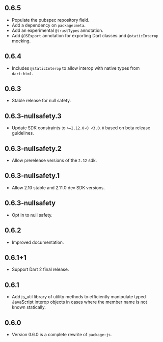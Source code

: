 ## 0.6.5

* Populate the pubspec repository field.
* Add a dependency on `package:meta`.
* Add an experimental `@trustTypes` annotation.
* Add `@JSExport` annotation for exporting Dart classes and `@staticInterop`
  mocking.

## 0.6.4

* Includes `@staticInterop` to allow interop with native types from `dart:html`.

## 0.6.3

* Stable release for null safety.

## 0.6.3-nullsafety.3

* Update SDK constraints to `>=2.12.0-0 <3.0.0` based on beta release
  guidelines.

## 0.6.3-nullsafety.2

* Allow prerelease versions of the `2.12` sdk.

## 0.6.3-nullsafety.1

* Allow 2.10 stable and 2.11.0 dev SDK versions.

## 0.6.3-nullsafety

* Opt in to null safety.

## 0.6.2

* Improved documentation.

## 0.6.1+1

* Support Dart 2 final release.

## 0.6.1
* Add js_util library of utility methods to efficiently manipulate typed
  JavaScript interop objects in cases where the member name is not known
  statically.

## 0.6.0

 * Version 0.6.0 is a complete rewrite of `package:js`.
